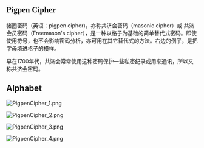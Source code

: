 <h2 style="font-family: 'Pigpen Cipher';">Pigpen Cipher</h1>

猪圈密码（英语：pigpen cipher)，亦称共济会密码（masonic cipher）或 共济会员密码（Freemason's cipher），是一种以格子为基础的简单替代式密码。即使使用符号，也不会影响密码分析，亦可用在其它替代式的方法。右边的例子，是把字母填进格子的模样。


早在1700年代，共济会常常使用这种密码保护一些私密纪录或用来通讯，所以又称共济会密码。


## Alphabet

![PigpenCipher_1.png](https://i.loli.net/2020/09/24/9kezJhn31bRgFoO.png)

![PigpenCipher_2.png](https://i.loli.net/2020/09/24/vBQ3goUmIRW5eiy.png)

![PigpenCipher_3.png](https://i.loli.net/2020/09/24/7BAJDatdLfVlRgn.png)

![PigpenCipher_4.png](https://i.loli.net/2020/09/24/3HeSZBEs2mWzNLV.png)
